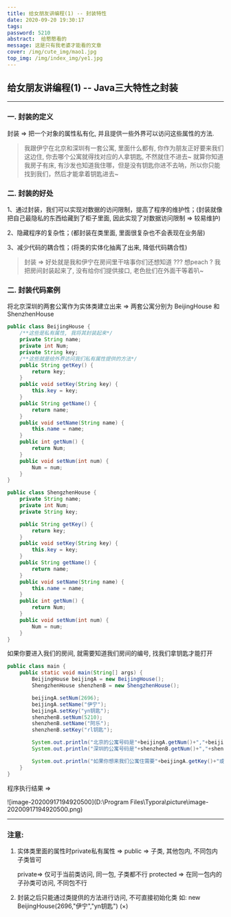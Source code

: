 ```yaml
---
title: 给女朋友讲编程(1) -- 封装特性
date: 2020-09-20 19:30:17
tags:
password: 5210
abstract:  给憨憨看的
message: 这是只有我老婆才能看的文章
cover: /img/cute_img/mao1.jpg
top_img: /img/index_img/ye1.jpg
---
```


## 给女朋友讲编程(1) -- Java三大特性之封装

-----------------

### 一. 封装的定义

封装 => 把一个对象的属性私有化, 并且提供一些外界可以访问这些属性的方法.

> 我跟伊宁在北京和深圳有一套公寓, 里面什么都有, 你作为朋友正好要来我们这边住, 你去哪个公寓就得找对应的人拿钥匙, 不然就住不进去~ 就算你知道我房子有床, 有沙发也知道我住哪，但是没有钥匙你进不去呐，所以你只能找到我们，然后才能拿着钥匙进去~

### 二. 封装的好处

1、通过封装，我们可以实现对数据的访问限制，提高了程序的维护性；(封装就像把自己最隐私的东西给藏到了柜子里面, 因此实现了对数据访问限制 => 较易维护)

2、隐藏程序的复杂性；(都封装在类里面, 里面很复杂也不会表现在业务层)

3、减少代码的耦合性；(将类的实体化抽离了出来, 降低代码耦合性)

> 封装 => 好处就是我和伊宁在房间里干啥事你们还想知道 ??? 想peach ? 我把房间封装起来了, 没有给你们提供接口, 老色批们在外面干等着叭~

### 二. 封装代码案例

将北京深圳的两套公寓作为实体类建立出来 => 两套公寓分别为 BeijingHouse 和 ShenzhenHouse

```java
public class BeijingHouse {
    /**这些是私有属性, 我将其封装起来*/
    private String name;
    private int Num;
    private String key;
    /**这些就是给外界访问我们私有属性提供的方法*/
    public String getKey() {
        return key;
    }
    public void setKey(String key) {
        this.key = key;
    }
    public String getName() {
        return name;
    }
    public void setName(String name) {
        this.name = name;
    }
    public int getNum() {
        return Num;
    }
    public void setNum(int num) {
        Num = num;
    }
}
```

```java
public class ShengzhenHouse {
    private String name;
    private int Num;
    private String key;

    public String getKey() {
        return key;
    }
    public void setKey(String key) {
        this.key = key;
    }
    public String getName() {
        return name;
    }
    public void setName(String name) {
        this.name = name;
    }
    public int getNum() {
        return Num;
    }
    public void setNum(int num) {
        Num = num;
    }
}
```

如果你要进入我们的房间, 就需要知道我们房间的编号, 找我们拿钥匙才能打开

```Java
public class main {
    public static void main(String[] args) {
        BeijingHouse beijingA = new BeijingHouse();
        ShengzhenHouse shenzhenB = new ShengzhenHouse();

        beijingA.setNum(2696);
        beijingA.setName("伊宁");
        beijingA.setKey("yn钥匙");
        shenzhenB.setNum(5210);
        shenzhenB.setName("阿乐");
        shenzhenB.setKey("rl钥匙");

        System.out.println("北京的公寓号码是"+beijingA.getNum()+","+beijingA.getName());
        System.out.println("深圳的公寓号码是"+shenzhenB.getNum()+","+shenzhenB.getName());

        System.out.println("如果你想来我们公寓住需要"+beijingA.getKey()+"或者"+shenzhenB.getKey());
    }
}
```

程序执行结果 =>

![image-20200917194920500](D:\Program Files\Typora\picture\image-20200917194920500.png)

---------------------------

### 注意:

1. 实体类里面的属性时private私有属性 =>
   public => 子类, 其他包内, 不同包内子类皆可

   private=> 仅可于当前类访问, 同一包, 子类都不行
   protected => 在同一包内的子孙类可访问, 不同包不行

2. 封装之后只能通过类提供的方法进行访问, 不可直接初始化类
   如: new BeijingHouse(2696,"伊宁","yn钥匙") (×)

